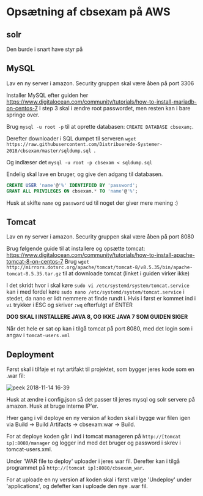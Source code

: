 # Opsætning af cbsexam på AWS
## solr
Den burde i snart have styr på

## MySQL
Lav en ny server i amazon. Security gruppen skal være åben på port 3306

Installer MySQL efter guiden her https://www.digitalocean.com/community/tutorials/how-to-install-mariadb-on-centos-7
I step 3 skal i ændre root passwordet, men resten kan i bare springe over.

Brug `mysql -u root -p` til at oprette databasen: `CREATE DATABASE cbsexam;`.

Derefter downloader i SQL dumpet til serveren `wget https://raw.githubusercontent.com/Distribuerede-Systemer-2018/cbsexam/master/sqldump.sql
`. 

Og indlæser det `mysql -u root -p cbsexam < sqldump.sql`

Endelig skal lave en bruger, og give den adgang til databasen.
```sql
CREATE USER 'name'@'%' IDENTIFIED BY 'password';
GRANT ALL PRIVILEGES ON cbsexam.* TO 'name'@'%';
```

Husk at skifte `name` og `password` ud til noget der giver mere mening :)

## Tomcat
Lav en ny server i amazon. Security gruppen skal være åben på port 8080

Brug følgende guide til at installere og opsætte tomcat: https://www.digitalocean.com/community/tutorials/how-to-install-apache-tomcat-8-on-centos-7
Brug `wget http://mirrors.dotsrc.org/apache/tomcat/tomcat-8/v8.5.35/bin/apache-tomcat-8.5.35.tar.gz` til at downloade tomcat (linket i guiden virker ikke)

I det skridt hvor i skal køre `sudo vi /etc/systemd/system/tomcat.service` kan i med fordel køre `sudo nano /etc/systemd/system/tomcat.service` i stedet, da nano er lidt nemmere at finde rundt i. Hvis i først er kommet ind i `vi` trykker i ESC og skriver `:wq` efterfulgt af ENTER

__DOG SKAL I INSTALLERE JAVA 8, OG IKKE JAVA 7 SOM GUIDEN SIGER__ 

Når det hele er sat op kan i tilgå tomcat på port 8080, med det login som i angav i `tomcat-users.xml`

## Deployment
Først skal i tilføje et nyt artifakt til projektet, som bygger jeres kode som en .war fil:

![peek 2018-11-14 16-39](https://user-images.githubusercontent.com/1210224/48493314-e18aae00-e82b-11e8-91fd-a3ac93033916.gif)

Husk at ændre i config.json så det passer til jeres mysql og solr servere på amazon. Husk at bruge interne IP'er.

Hver gang i vil deploye en ny version af koden skal i bygge war filen igen via Build -> Build Artifacts -> cbsexam:war -> Build.

For at deploye koden går i ind i tomcat manageren på `http://[tomcat ip]:8080/manager` og logger ind med det bruger og password i skrev i tomcat-users.xml.

Under 'WAR file to deploy' uploader i jeres war fil. Derefter kan i tilgå programmet på `http://[tomcat ip]:8080/cbsexam_war`.

For at uploade en ny version af koden skal i først vælge 'Undeploy' under 'applications', og defefter kan i uploade den nye .war fil.
